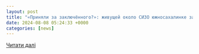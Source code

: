 ```yaml
---
layout: post
title: "«Приняли за заключённого?»: живущей около СИЗО южносахалинке заблокировали сим-карту - Новости Сахалинской области - astv.ru"
date: 2024-08-08 05:24:33 +0000
categories: [news]
---
```


[Читати далі](https://astv.ru/news/society/2024-08-08-prinyali-za-zaklyuchennogo-zhivushej-okolo-sizo-yuzhnosahalinke-zablokirovali-sim-kartu)
